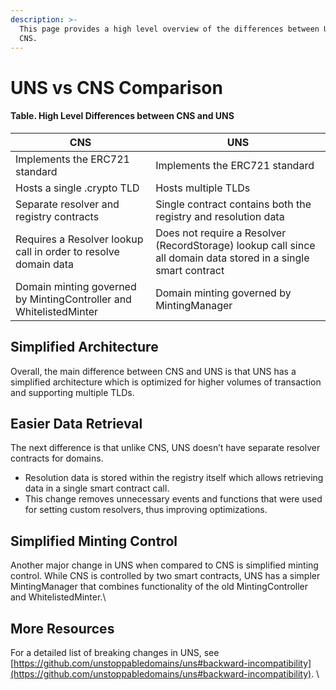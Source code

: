 ```yaml
---
description: >-
  This page provides a high level overview of the differences between UNS and
  CNS.
---
```


# UNS vs CNS Comparison

#### Table. High Level Differences between CNS and UNS

| **CNS**                                                            | **UNS**                                                                                                         |
| ------------------------------------------------------------------ | --------------------------------------------------------------------------------------------------------------- |
| Implements the ERC721 standard                                     | Implements the ERC721 standard                                                                                  |
| Hosts a single .crypto TLD                                         | Hosts multiple TLDs                                                                                             |
| Separate resolver and registry contracts                           | Single contract contains both the registry and resolution data                                                  |
| Requires a Resolver lookup call in order to resolve domain data    | Does not require a Resolver (RecordStorage) lookup call since all domain data stored in a single smart contract |
| Domain minting governed by MintingController and WhitelistedMinter | Domain minting governed by MintingManager                                                                       |

## Simplified Architecture

Overall, the main difference between CNS and UNS is that UNS has a simplified architecture which is optimized for higher volumes of transaction and supporting multiple TLDs.

## Easier Data Retrieval

The next difference is that unlike CNS, UNS doesn’t have separate resolver contracts for domains.&#x20;

* Resolution data is stored within the registry itself which allows retrieving data in a single smart contract call.
* This change removes unnecessary events and functions that were used for setting custom resolvers, thus improving optimizations.

## Simplified Minting Control

Another major change in UNS when compared to CNS is simplified minting control. While CNS is controlled by two smart contracts, UNS has a simpler MintingManager that combines functionality of the old MintingController and WhitelistedMinter.\


## More Resources

For a detailed list of breaking changes in UNS, see [https://github.com/unstoppabledomains/uns#backward-incompatibility](https://github.com/unstoppabledomains/uns#backward-incompatibility). \
